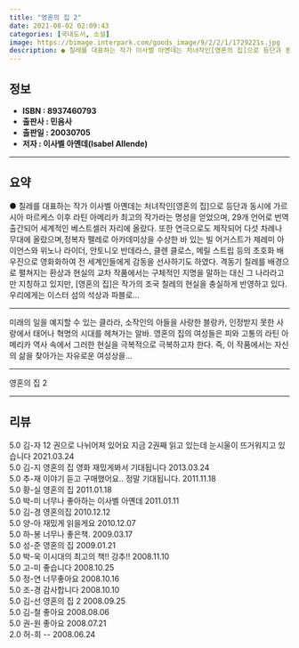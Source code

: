```yaml
---
title: "영혼의 집 2"
date: 2021-08-02 02:09:43
categories: [국내도서, 소설]
image: https://bimage.interpark.com/goods_image/9/2/2/1/1729221s.jpg
description: ● 칠레를 대표하는 작가 이사벨 아옌데는 처녀작인[영혼의 집]으로 등단과 동시에 가르시아 마르케스 이후 라틴 아메리카 최고의 작가라는 명성을 얻었으며, 29개 언어로 번역 출간되어 세계적인 베스트셀러 자리에 올랐다. 또한 연극으로도 제작되어 다섯 차례나 무대에 올랐으며,정복자 펠레로
---
```


## **정보**

- **ISBN : 8937460793**
- **출판사 : 민음사**
- **출판일 : 20030705**
- **저자 : 이사벨 아옌데(Isabel Allende)**

------



## **요약**

●  칠레를 대표하는 작가 이사벨 아옌데는 처녀작인[영혼의 집]으로 등단과 동시에 가르시아 마르케스 이후 라틴 아메리카 최고의 작가라는 명성을 얻었으며, 29개 언어로 번역 출간되어 세계적인 베스트셀러 자리에 올랐다. 또한 연극으로도 제작되어 다섯 차례나 무대에 올랐으며,정복자 펠레로 아카데미상을 수상한 바 있는 빌 어거스트가 제레미 아이언스와 위노나 라이더, 안토니오 반데라스, 클렌 클로스, 메릴 스트립 등의 초호화 배우진으로 영화화하여 전 세계인들에게 감동을 선사하기도 하였다. 격동기 칠레를 배경으로 펼쳐지는 환상과 현실의 교차 작품에서는 구체적인 지명을 말하는 대신 그 나라라고만 지칭하고 있지만, [영혼의 집]은 작가의 조국 칠레의 현실을 충실하게 반영하고 있다. 우리에게는 이스터 섬의 석상과 파블로...

------

미래의 일을 예지할 수 있는 클라라, 소작인의 아들을 사랑한 블랑카, 인정받지 못한 사랑에서 태어나 혁명의 시대를 헤쳐가는 알바. 영혼의 집의 여성들은 피와 고통의 라틴 아메리카 역사 속에서 그러한 현실을 극복적으로 극복하고자 한다. 즉, 이 작품에서는 자신의 삶을 찾아가는 자유로운 여성상을... 

------


영혼의 집 2 

------


## **리뷰** 

5.0 김-자 12 권으로 나뉘어져 있어요
지금 2권째 읽고 있는데 눈시울이 뜨거워지고 있습니다 2021.03.24 <br/>5.0 김-지 영혼의 집 영화 재밌게봐서 기대됩니다 2013.03.24 <br/>5.0 추-재 이야기 듣고 구매했어요.. 정말 기대됩니다. 2011.11.18 <br/>5.0 황-실 영혼의 집 2011.01.18 <br/>5.0 박-미 너무나 좋아하는 이사벨 아옌데 2011.01.11 <br/>5.0 김-경 영혼의집 2010.12.12 <br/>5.0 양-아 재밌게 읽을게요 2010.12.07 <br/>5.0 하-봉 너무나 좋은책. 2009.03.17 <br/>5.0 성-준 영혼의 집 2009.01.21 <br/>5.0 박-욱 이시대의 최고의 책!! 강추!! 2008.11.10 <br/>5.0 고-미 좋습니다 2008.10.25 <br/>5.0 정-연 너무좋아요 2008.10.16 <br/>5.0 조-경 감사합니다 2008.10.10 <br/>5.0 김-선 영혼의 집 2 2008.09.25 <br/>5.0 김-철 좋아요 2008.08.06 <br/>5.0 권-원 좋아요 2008.07.21 <br/>2.0 허-희 -- 2008.06.24 <br/>